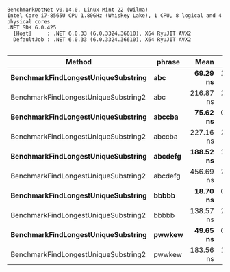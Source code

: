 ```

BenchmarkDotNet v0.14.0, Linux Mint 22 (Wilma)
Intel Core i7-8565U CPU 1.80GHz (Whiskey Lake), 1 CPU, 8 logical and 4 physical cores
.NET SDK 6.0.425
  [Host]     : .NET 6.0.33 (6.0.3324.36610), X64 RyuJIT AVX2
  DefaultJob : .NET 6.0.33 (6.0.3324.36610), X64 RyuJIT AVX2


```
| Method                               | phrase  | Mean      | Error    | StdDev   | Median    |
|------------------------------------- |-------- |----------:|---------:|---------:|----------:|
| **BenchmarkFindLongestUniqueSubstring**  | **abc**     |  **69.29 ns** | **1.103 ns** | **1.032 ns** |  **68.91 ns** |
| BenchmarkFindLongestUniqueSubstring2 | abc     | 216.87 ns | 2.308 ns | 2.267 ns | 216.21 ns |
| **BenchmarkFindLongestUniqueSubstring**  | **abccba**  |  **75.62 ns** | **0.669 ns** | **0.593 ns** |  **75.53 ns** |
| BenchmarkFindLongestUniqueSubstring2 | abccba  | 227.16 ns | 2.450 ns | 2.172 ns | 227.06 ns |
| **BenchmarkFindLongestUniqueSubstring**  | **abcdefg** | **188.52 ns** | **1.381 ns** | **1.292 ns** | **188.50 ns** |
| BenchmarkFindLongestUniqueSubstring2 | abcdefg | 456.69 ns | 2.515 ns | 2.229 ns | 456.21 ns |
| **BenchmarkFindLongestUniqueSubstring**  | **bbbbb**   |  **18.70 ns** | **0.403 ns** | **0.943 ns** |  **18.23 ns** |
| BenchmarkFindLongestUniqueSubstring2 | bbbbb   | 138.57 ns | 2.786 ns | 3.422 ns | 137.16 ns |
| **BenchmarkFindLongestUniqueSubstring**  | **pwwkew**  |  **49.65 ns** | **0.478 ns** | **0.424 ns** |  **49.43 ns** |
| BenchmarkFindLongestUniqueSubstring2 | pwwkew  | 183.56 ns | 1.329 ns | 1.178 ns | 183.36 ns |
